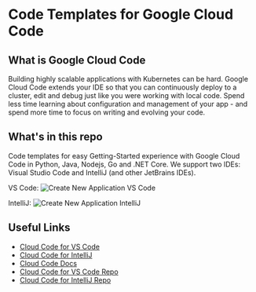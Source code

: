 # Code Templates for Google Cloud Code

## What is Google Cloud Code

Building highly scalable applications with Kubernetes can be hard.
Google Cloud Code extends your IDE so that you can continuously deploy to a cluster, edit and debug just like you were working with local code.
Spend less time learning about configuration and management of your app - and spend more time to focus on writing and evolving your code.

## What's in this repo

Code templates for easy Getting-Started experience with Google Cloud Code in Python, Java, Nodejs, Go and .NET Core.
We support two IDEs: Visual Studio Code and IntelliJ (and other JetBrains IDEs).

VS Code:
![Create New Application VS Code](https://cloud.google.com/code/docs/vscode/images/create-new-app.gif)

IntelliJ:
![Create New Application IntelliJ](https://cloud.google.com/code/docs/intellij/images/quickstart-intellij-runthrough.gif)


## Useful Links

- [Cloud Code for VS Code](https://marketplace.visualstudio.com/items?itemName=GoogleCloudTools.cloudcode)
- [Cloud Code for IntelliJ](https://plugins.jetbrains.com/plugin/8079-cloud-code)
- [Cloud Code Docs](https://cloud.google.com/code/docs/)
- [Cloud Code for VS Code Repo](https://github.com/GoogleCloudPlatform/cloud-code-vscode)
- [Cloud Code for IntelliJ Repo](https://github.com/GoogleCloudPlatform/cloud-code-intellij)

